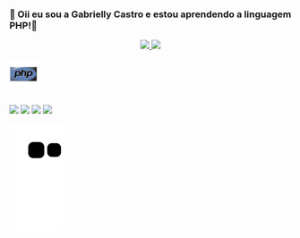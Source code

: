### 🌱 Oii eu sou a Gabrielly Castro e estou aprendendo a linguagem PHP!🌱

<div align="center">
  <a href="https://github.com/sterwinxs">
  <img height="180em" src="https://github-readme-stats.vercel.app/api?username=sterwinxs&show_icons=true&theme=tokyonight&include_all_commits=true&count_private=true"/>
  <img height="180em" src="https://github-readme-stats.vercel.app/api/top-langs/?username=sterwinxs&layout=compact&langs_count=7&theme=tokyonight"/>
</div>

  <div style="display: inline_block"><br>
    
  <img align= "center" alt= "Gaby-PHP" height="50" width="50" src= "https://raw.githubusercontent.com/devicons/devicon/2ae2a900d2f041da66e950e4d48052658d850630/icons/php/php-original.svg">
  
</div>
  
  ##
  <div> 
  <a href="https://www.instagram.com/sterlinksfcastro/" target="_blank"><img src="https://img.shields.io/badge/-Instagram-%23E4405F?style=for-the-badge&logo=instagram&logoColor=white" target="_blank"></a>
 	<a href="https://www.twitch.tv/sterlinks1" target="_blank"><img src="https://img.shields.io/badge/Twitch-9146FF?style=for-the-badge&logo=twitch&logoColor=white" target="_blank"></a>
  <a href = "mailto:gabriellyfcastro@gmail.com"><img src="https://img.shields.io/badge/-Gmail-%23333?style=for-the-badge&logo=gmail&logoColor=white" target="_blank"></a>
  <a href="https://www.linkedin.com/in/gabrielly-castro-4aab3221b/" target="_blank"><img src="https://img.shields.io/badge/-LinkedIn-%230077B5?style=for-the-badge&logo=linkedin&logoColor=white" target="_blank"></a> 
 
  ![Snake animation](https://github.com/rafaballerini/rafaballerini/blob/output/github-contribution-grid-snake.svg)
    
    
  
